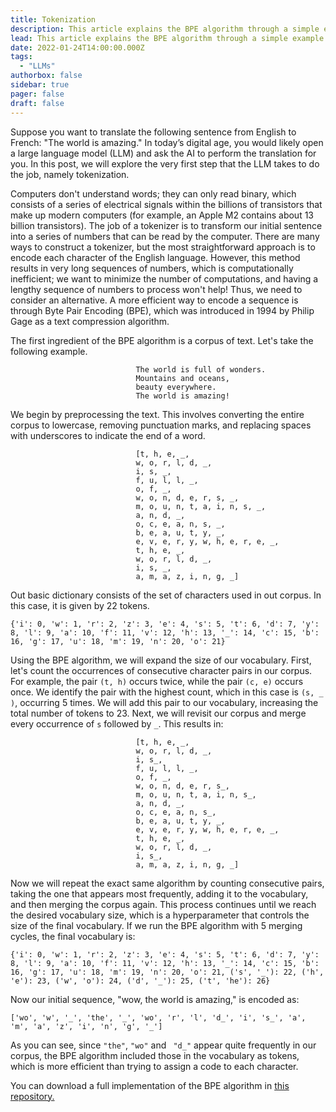 ```yaml
---
title: Tokenization
description: This article explains the BPE algorithm through a simple example.
lead: This article explains the BPE algorithm through a simple example.
date: 2022-01-24T14:00:00.000Z
tags:
  - "LLMs"
authorbox: false
sidebar: true
pager: false
draft: false
---
```

Suppose you want to translate the following sentence from English to French: "The world is amazing." In today’s digital age, you would likely open a large language model (LLM) and ask the AI to perform the translation for you. In this post, we will explore the very first step that the LLM takes to do the job, namely tokenization.

Computers don't understand words; they can only read binary, which consists of a series of electrical signals within the billions of transistors that make up modern computers (for example, an Apple M2 contains about 13 billion transistors). The job of a tokenizer is to transform our initial sentence into a series of numbers that can be read by the computer. There are many ways to construct a tokenizer, but the most straightforward approach is to encode each character of the English language. However, this method results in very long sequences of numbers, which is computationally inefficient; we want to minimize the number of computations, and having a lengthy sequence of numbers to process won't help! Thus, we need to consider an alternative. A more efficient way to encode a sequence is through Byte Pair Encoding (BPE), which was introduced in 1994 by Philip Gage as a text compression algorithm.

The first ingredient of the BPE algorithm is a corpus of text. Let's take the following example. 


                                The world is full of wonders.  
                                Mountains and oceans,  
                                beauty everywhere.  
                                The world is amazing!

We begin by preprocessing the text. This involves converting the entire corpus to lowercase, removing punctuation marks, and replacing spaces with underscores to indicate the end of a word.

                                [t, h, e, _, 
                                w, o, r, l, d, _, 
                                i, s, _, 
                                f, u, l, l, _, 
                                o, f, _, 
                                w, o, n, d, e, r, s, _, 
                                m, o, u, n, t, a, i, n, s, _, 
                                a, n, d, _, 
                                o, c, e, a, n, s, _, 
                                b, e, a, u, t, y, _, 
                                e, v, e, r, y, w, h, e, r, e, _, 
                                t, h, e, _, 
                                w, o, r, l, d, _, 
                                i, s, _, 
                                a, m, a, z, i, n, g, _]



Out basic dictionary consists of the set of characters used in out corpus. In this case, it is given by 22 tokens.

    {'i': 0, 'w': 1, 'r': 2, 'z': 3, 'e': 4, 's': 5, 't': 6, 'd': 7, 'y': 8, 'l': 9, 'a': 10, 'f': 11, 'v': 12, 'h': 13, '_': 14, 'c': 15, 'b': 16, 'g': 17, 'u': 18, 'm': 19, 'n': 20, 'o': 21}

Using the BPE algorithm, we will expand the size of our vocabulary. First, let's count the occurrences of consecutive character pairs in our corpus. For example, the pair `(t, h)` occurs twice, while the pair `(c, e)` occurs once. We identify the pair with the highest count, which in this case is `(s, _ )`, occurring 5 times. We will add this pair to our vocabulary, increasing the total number of tokens to 23. Next, we will revisit our corpus and merge every occurrence of `s` followed by `_`. This results in:

                                [t, h, e, _, 
                                w, o, r, l, d, _, 
                                i, s_, 
                                f, u, l, l, _, 
                                o, f, _, 
                                w, o, n, d, e, r, s_, 
                                m, o, u, n, t, a, i, n, s_, 
                                a, n, d, _, 
                                o, c, e, a, n, s_, 
                                b, e, a, u, t, y, _, 
                                e, v, e, r, y, w, h, e, r, e, _, 
                                t, h, e, _, 
                                w, o, r, l, d, _, 
                                i, s_, 
                                a, m, a, z, i, n, g, _]

Now we will repeat the exact same algorithm by counting consecutive pairs, taking the one that appears most frequently, adding it to the vocabulary, and then merging the corpus again. This process continues until we reach the desired vocabulary size, which is a hyperparameter that controls the size of the final vocabulary. If we run the BPE algorithm with 5 merging cycles, the final vocabulary is:

    {'i': 0, 'w': 1, 'r': 2, 'z': 3, 'e': 4, 's': 5, 't': 6, 'd': 7, 'y': 8, 'l': 9, 'a': 10, 'f': 11, 'v': 12, 'h': 13, '_': 14, 'c': 15, 'b': 16, 'g': 17, 'u': 18, 'm': 19, 'n': 20, 'o': 21, ('s', '_'): 22, ('h', 'e'): 23, ('w', 'o'): 24, ('d', '_'): 25, ('t', 'he'): 26}

Now our initial sequence, "wow, the world is amazing," is encoded as:


    ['wo', 'w', '_', 'the', '_', 'wo', 'r', 'l', 'd_', 'i', 's_', 'a', 'm', 'a', 'z', 'i', 'n', 'g', '_']

As you can see, since `"the"`, `"wo"` and ` "d_"` appear quite frequently in our corpus, the BPE algorithm included those in the vocabulary as tokens, which is more efficient than trying to assign a code to each character.

You can download a full implementation of the BPE algorithm in [this repository.](https://github.com/ismaiill/BPE_tokenizer)